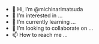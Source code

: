 - 👋 Hi, I’m @michinarimatsuda
- 👀 I’m interested in ...
- 🌱 I’m currently learning ...
- 💞️ I’m looking to collaborate on ...
- 📫 How to reach me ...

<!---
michinarimatsuda/michinarimatsuda is a ✨ special ✨ repository because its `README.md` (this file) appears on your GitHub profile.
You can click the Preview link to take a look at your changes.
--->
